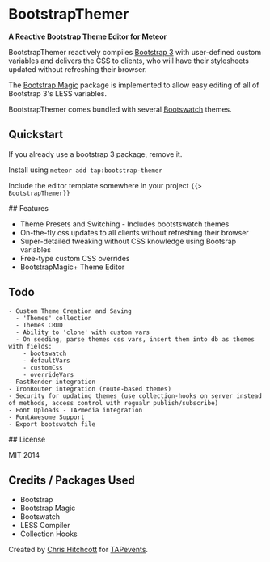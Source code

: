 # BootstrapThemer

**A Reactive Bootstrap Theme Editor for Meteor**

BootstrapThemer reactively compiles [Bootstrap 3](https://github.com/twbs/bootstrap) with user-defined custom variables and delivers the CSS to clients, who will have their stylesheets updated without refreshing their browser.

The [Bootstrap Magic](https://github.com/hitchcott/meteor-bootstrap-magic) package is implemented to allow easy editing of all of Bootstrap 3's LESS variables.

BootstrapThemer comes bundled with several [Bootswatch](https://github.com/thomaspark/bootswatch/) themes.

## Quickstart

If you already use a bootstrap 3 package, remove it.

Install using `meteor add tap:bootstrap-themer`

Include the editor template somewhere in your project `{{> BootstrapThemer}}`

## Features

* Theme Presets and Switching - Includes bootstswatch themes
* On-the-fly css updates to all clients without refreshing their browser
* Super-detailed tweaking without CSS knowledge using Bootsrap variables
* Free-type custom CSS overrides
* BootstrapMagic+ Theme Editor

## Todo


```
- Custom Theme Creation and Saving
  - 'Themes' collection
  - Themes CRUD
  - Ability to 'clone' with custom vars
  - On seeding, parse themes css vars, insert them into db as themes with fields:
    - bootswatch
    - defaultVars
    - customCss
    - overrideVars
- FastRender integration
- IronRouter integration (route-based themes)
- Security for updating themes (use collection-hooks on server instead of methods, access control with regualr publish/subscribe)
- Font Uploads - TAPmedia integration
- FontAwesome Support
- Export bootswatch file
```

## License

MIT 2014

## Credits / Packages Used

* Bootstrap
* Bootstrap Magic
* Bootswatch
* LESS Compiler
* Collection Hooks

Created by [Chris Hitchcott](http://github.com/hitchcott) for [TAPevents](http://tapevents.com).